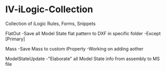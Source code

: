 # IV-iLogic-Collection
Collection of iLogic Rules, Forms, Snippets 

FlatOut
-Save all Model State flat pattern to DXF in specific folder
-Except [Primary]

Mass
-Save Mass to custom iProperty
-Working on adding aother

ModelStateUpdate
-"Elaborate" all Model State info from assembly to MS file
